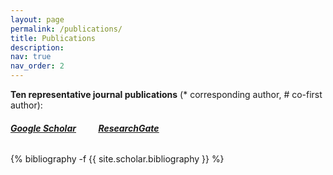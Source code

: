 ```yaml
---
layout: page
permalink: /publications/
title: Publications
description: 
nav: true
nav_order: 2
---
```

**Ten representative journal publications** (\* corresponding author, # co-first author):

###### [<u><b>Google Scholar</b></u>](https://scholar.google.com/citations?user=SlXpfWMAAAAJ)		&nbsp;&nbsp;&nbsp;&nbsp;&nbsp;&nbsp;&nbsp;			[<u><b>ResearchGate</b></u>](https://www.researchgate.net/profile/Zhiwei_Li22)

<!-- _pages/publications.md -->

<div class="publications">

{% bibliography -f {{ site.scholar.bibliography }} %}

</div>

